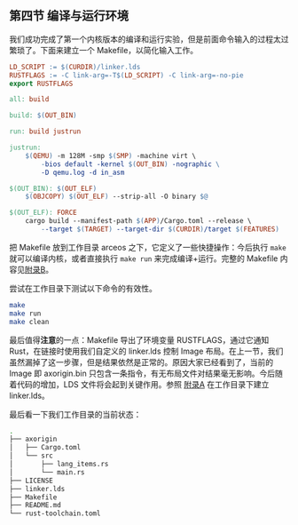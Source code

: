 ## 第四节 编译与运行环境

我们成功完成了第一个内核版本的编译和运行实验，但是前面命令输入的过程太过繁琐了。下面来建立一个 Makefile，以简化输入工作。

```makefile
LD_SCRIPT := $(CURDIR)/linker.lds
RUSTFLAGS := -C link-arg=-T$(LD_SCRIPT) -C link-arg=-no-pie
export RUSTFLAGS

all: build

build: $(OUT_BIN)

run: build justrun

justrun:
    $(QEMU) -m 128M -smp $(SMP) -machine virt \
        -bios default -kernel $(OUT_BIN) -nographic \
        -D qemu.log -d in_asm

$(OUT_BIN): $(OUT_ELF)
    $(OBJCOPY) $(OUT_ELF) --strip-all -O binary $@

$(OUT_ELF): FORCE
    cargo build --manifest-path $(APP)/Cargo.toml --release \
        --target $(TARGET) --target-dir $(CURDIR)/target $(FEATURES)
```

把 Makefile 放到工作目录 arceos 之下，它定义了一些快捷操作：今后执行 `make` 就可以编译内核，或者直接执行 `make run` 来完成编译+运行。完整的 Makefile 内容见[附录B](ch09-00.md)。

尝试在工作目录下测试以下命令的有效性。

```bash
make
make run
make clean
```

最后值得**注意**的一点：Makefile 导出了环境变量 RUSTFLAGS，通过它通知 Rust，在链接时使用我们自定义的 linker.lds 控制 Image 布局。在上一节，我们虽然漏掉了这一步骤，但是结果依然是正常的。原因大家已经看到了，当前的 Image 即 axorigin.bin 只包含一条指令，有无布局文件对结果毫无影响。今后随着代码的增加，LDS 文件将会起到关键作用。参照 [附录A](ch08-00.md) 在工作目录下建立 linker.lds。

最后看一下我们工作目录的当前状态：

```bash
.
├── axorigin
│   ├── Cargo.toml
│   └── src
│       ├── lang_items.rs
│       └── main.rs
├── LICENSE
├── linker.lds
├── Makefile
├── README.md
└── rust-toolchain.toml
```
